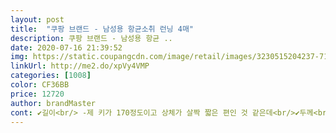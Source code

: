 ```yaml
---
layout: post 
title:  "쿠팡 브랜드 - 남성용 항균소취 런닝 4매" 
description: 쿠팡 브랜드 - 남성용 항균 ..
date: 2020-07-16 21:39:52 
img: https://static.coupangcdn.com/image/retail/images/3230515204237-71ad3bef-be1d-4958-a01e-d8608a2d67f9.jpg 
linkUrl: http://me2.do/xpVy4VMP 
categories: [1008] 
color: CF36BB 
price: 12720 
author: brandMaster 
cont: ✔️길이<br/> -제 키가 170정도이고 상체가 살짝 짧은 편인 것 같은데<br/>✔️두께<br/> - 런닝이라 아무래도 얇은감이 있는데 되게 얇아요 하지만<br/>✔️재질<br/> - 면 100 소재인만큼 엄청나게 부드러워요.<br/> 입었을때 조금.<br/><br/>✨총평<br/> - 다 안주고 제가 한개 뺏어서 입으려구요.<br/> 잠옷으로 딱일 것 같아요.<br/> 분명 조금 더 입고 빨수록 늘어날 것 같은데 런닝이 원래 그런 것 아니겠어요? 부드럽고 편하니까 말 다했어요<br/>길이감도 넉넉해서 말려 올라갈일 없을 것 같아요.<br/><br/>나쁘다는 건 아닙니다<br/>남자친구 줄건데 뭘 잘 모르는 사람이라 제가 직접 입어봤어요<br/>남편한테 줬는데 얇다고 좋아하더라구요.<br/><br/>런닝 입으니 엉덩이 중간까지 가렸어요 근데 말그대로 런닝<br/>생각보다 얇은 편이더라구요.<br/><br/>습니다.<br/><br/>아빠가 입는 런닝은 목이 많이 파였는데<br/>안에 입는거라 괜찮긴 하지만<br/>여름에 땀흡수용으로 입어도 좋을 것 같아요.<br/><br/>오래된 런닝 입은 아빠 보다가 새로운 탄탄한 아이를 입은 아빠를 보니 좀 어색하기도 하네여 ㅋㅋㅋ<br/> 
---
```

 
